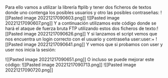 Para ello vamos a utilizar la librería ftplib y tener dos ficheros de textos donde uno contenga los posibles usuarios y otro las posibles contraseñas:
![[Pasted image 20221217090603.png]]
![[Pasted image 20221217090607.png]]
Y a continuación utilizamos este código donde se hará el ataque de fuerza bruta FTP utilizando estos dos ficheros de texto:![[Pasted image 20221217090626.png]]
Y si lanzamos el script vemos que nos encuentra un login correcto con el usuario y contraseña user:user:+
![[Pasted image 20221217090641.png]]
Y vemos que si probamos con user y user nos inicia la sesión:

![[Pasted image 20221217090651.png]]
O incluso se puede mejorar este código:
![[Pasted image 20221217090713.png]]
![[Pasted image 20221217090720.png]]

